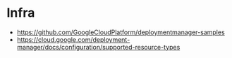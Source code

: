# Infra

- https://github.com/GoogleCloudPlatform/deploymentmanager-samples
- https://cloud.google.com/deployment-manager/docs/configuration/supported-resource-types
